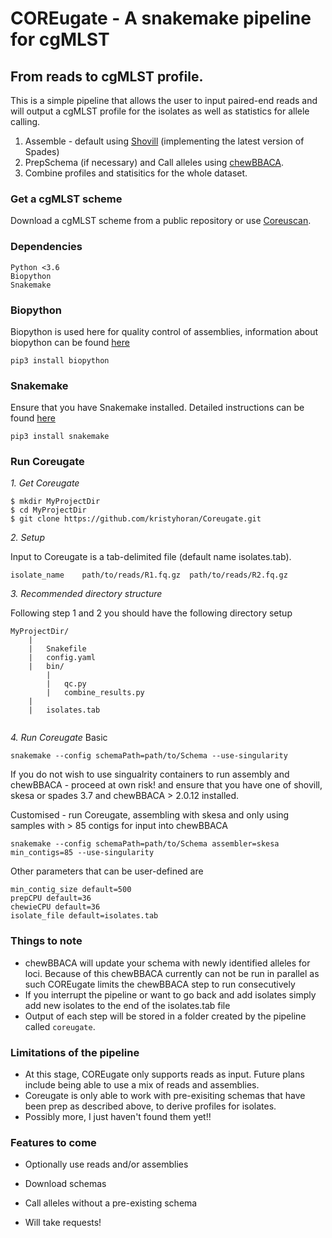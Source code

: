 # COREugate - A snakemake pipeline for cgMLST
## From reads to cgMLST profile.

This is a simple pipeline that allows the user to input paired-end reads and will output a cgMLST profile for the isolates as well as statistics for allele calling.

1. Assemble - default using [Shovill](https://github.com/tseemann/shovill) (implementing the latest version of Spades)
2. PrepSchema (if necessary) and Call alleles using [chewBBACA](https://github.com/B-UMMI/chewBBACA/wiki).
3. Combine profiles and statisitics for the whole dataset.
### Get a cgMLST scheme
Download a cgMLST scheme from a public repository or use [Coreuscan](https://github.com/kristyhoran/coreuscan).

### Dependencies
```
Python <3.6
Biopython
Snakemake
```

### Biopython
Biopython is used here for quality control of assemblies, information about biopython can be found [here](https://biopython.org)
```
pip3 install biopython
```

### Snakemake
Ensure that you have Snakemake installed. Detailed instructions can be found [here](https://snakemake.readthedocs.io/en/stable/getting_started/installation.html)

```
pip3 install snakemake
```

### Run Coreugate

*1. Get Coreugate*
```
$ mkdir MyProjectDir
$ cd MyProjectDir
$ git clone https://github.com/kristyhoran/Coreugate.git
```
*2. Setup*

Input to Coreugate is a tab-delimited file (default name isolates.tab).
```
isolate_name	path/to/reads/R1.fq.gz	path/to/reads/R2.fq.gz
```
*3. Recommended directory structure*

Following step 1 and 2 you should have the following directory setup
```
MyProjectDir/
	|
	|	Snakefile
	|	config.yaml
	|	bin/
		|
		|	qc.py
		|	combine_results.py
	|	
	|	isolates.tab
		
```

*4. Run Coreugate*
Basic
```
snakemake --config schemaPath=path/to/Schema --use-singularity
```
If you do not wish to use singualrity containers to run assembly and chewBBACA - proceed at own risk! and ensure that you have one of shovill, skesa or spades 3.7 and chewBBACA > 2.0.12 installed.

Customised - run Coreugate, assembling with skesa and only using samples with > 85 contigs for input into chewBBACA
```
snakemake --config schemaPath=path/to/Schema assembler=skesa min_contigs=85 --use-singularity
```

Other parameters that can be user-defined are
```
min_contig_size default=500
prepCPU default=36
chewieCPU default=36
isolate_file default=isolates.tab
```


### Things to note
* chewBBACA will update your schema with newly identified alleles for loci. Because of this chewBBACA currently can not be run in parallel as such COREugate limits the chewBBACA step to run consecutively
* If you interrupt the pipeline or want to go back and add isolates simply add new isolates to the end of the isolates.tab file
* Output of each step will be stored in a folder created by the pipeline called `coreugate`.

### Limitations of the pipeline
* At this stage, COREugate only supports reads as input. Future plans include being able to use a mix of reads and assemblies.
* Coreugate is only able to work with pre-exisiting schemas that have been prep as described above, to derive profiles for isolates.
* Possibly more, I just haven't found them yet!!

### Features to come
* Optionally use reads and/or assemblies
* Download schemas
* Call alleles without a pre-existing schema

* Will take requests!


